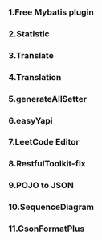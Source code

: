 ### 1.Free Mybatis plugin

### 2.Statistic

### 3.Translate

### 4.Translation

### 5.generateAllSetter

### 6.easyYapi

### 7.LeetCode Editor

### 8.RestfulToolkit-fix

### 9.POJO to JSON

### 10.SequenceDiagram

### 11.GsonFormatPlus
